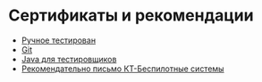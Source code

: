 # Сертификаты и рекомендации

* [Ручное тестирован](https://github.com/shvisor/Certificates/blob/main/1_%D0%A0%D1%83%D1%87%D0%BD%D0%BE%D0%B5%20%D1%82%D0%B5%D1%81%D1%82%D0%B8%D1%80%D0%BE%D0%B2%D0%B0%D0%BD%D0%B8%D0%B5.pdf)
* [Git](https://github.com/shvisor/Certificates/blob/main/2_Git.pdf)
* [Java для тестировщиков](https://github.com/shvisor/Certificates/blob/main/3_Java%20%D0%B4%D0%BB%D1%8F%20%D1%82%D0%B5%D1%81%D1%82%D0%B8%D1%80%D0%BE%D0%B2%D1%89%D0%B8%D0%BA%D0%BE%D0%B2.pdf)
* [Рекомендательно письмо КТ-Беспилотные системы](https://github.com/shvisor/Certificates/blob/main/4_%D0%A0%D0%B5%D0%BA%D0%BE%D0%BC%D0%B5%D0%BD%D0%B4%D0%B0%D1%82%D0%B5%D0%BB%D1%8C%D0%BD%D0%BE%D0%B5%20%D0%BF%D0%B8%D1%81%D1%8C%D0%BC%D0%BE%20%D0%9A%D0%A2-%D0%91%D0%B5%D1%81%D0%BF%D0%B8%D0%BB%D0%BE%D1%82%D0%BD%D1%8B%D0%B5%20%D1%81%D0%B8%D1%81%D1%82%D0%B5%D0%BC%D1%8B.pdf)
